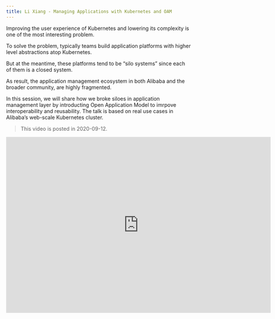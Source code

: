 ```yaml
---
title: Li Xiang - Managing Applications with Kubernetes and OAM 
---
```


Improving the user experience of Kubernetes and lowering its complexity is one of the most interesting problem.

To solve the problem, typically teams build application platforms with higher level abstractions atop Kubernetes.

But at the meantime, these platforms tend to be “silo systems” since each of them is a closed system.

As result, the application management ecosystem in both Alibaba and the broader community, are highly fragmented.

In this session, we will share how we broke siloes in application management layer by introducting Open Application Model to imrpove interoperability and reusability. The talk is based on real use cases in Alibaba’s web-scale Kubernetes cluster. 

> This video is posted in 2020-09-12.

<iframe width="720" height="480" src="https://www.youtube.com/embed/9TY40gHTnaw" title="YouTube video player" frameborder="0" allow="accelerometer; autoplay; clipboard-write; encrypted-media; gyroscope; picture-in-picture" allowfullscreen></iframe>
